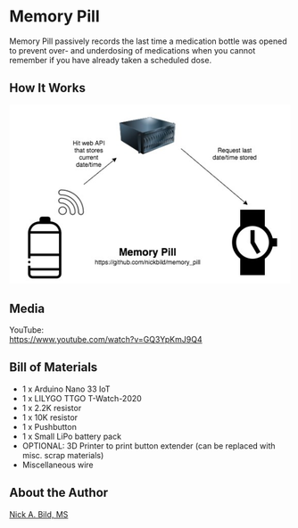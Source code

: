 # Memory Pill

Memory Pill passively records the last time a medication bottle was opened to prevent over- and underdosing of medications when you cannot remember if you have already taken a scheduled dose.

## How It Works

<p align="center">
<img src="https://raw.githubusercontent.com/nickbild/memory_pill/master/media/memory_pill_workflow.jpg">
</p>

## Media

YouTube:  
https://www.youtube.com/watch?v=GQ3YpKmJ9Q4

## Bill of Materials

- 1 x Arduino Nano 33 IoT
- 1 x LILYGO TTGO T-Watch-2020
- 1 x 2.2K resistor
- 1 x 10K resistor
- 1 x Pushbutton
- 1 x Small LiPo battery pack
- OPTIONAL: 3D Printer to print button extender (can be replaced with misc. scrap materials)
- Miscellaneous wire

## About the Author

[Nick A. Bild, MS](https://nickbild79.firebaseapp.com/#!/)

